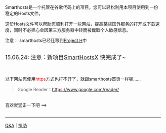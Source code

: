 Smarthosts是一个托管在谷歌代码上的项目，您可以轻松利用本项目使用到一份稳定的Hosts文件。

这份Hosts文件可以帮助您顺利打开一些网站，提高某些国外服务的打开或下载速度，同时不必担心会因第三方服务器中转而被截取个人敏感信息。

注意： smarthosts已经迁移到<a href='http://projecth.us'>Project H</a>中

<br>
<font size='4'>15.06.24: 注意：新项目<a href='https://github.com/abngsa/SmartHostsX'>SmartHostsX</a> 快完成了~</font>
<br><br><br>


以下网站您使用<font color='red'>https</font>方式也打不开了，就跟smarthosts首页一样呢……<br>
<blockquote>Google Reader：<a href='https://www.google.com/reader/'>http<font color='red'>s</font>://www.google.com/reader/</a>  <font color='white'>#GoogleSB</font></blockquote>

<br>
喜欢就猛击一下吧 ==> <br>
<br>
<hr />

<a href='https://code.google.com/p/smarthosts/wiki/QA'>Q&amp;A</a>   |   <a href='https://code.google.com/p/smarthosts/wiki/donate'>捐助</a>